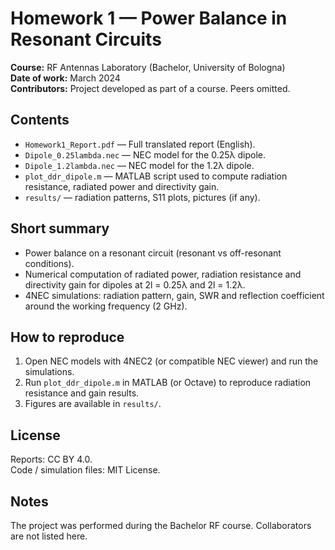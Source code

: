 # Homework 1 — Power Balance in Resonant Circuits

**Course:** RF Antennas Laboratory (Bachelor, University of Bologna)  
**Date of work:** March 2024  
**Contributors:** Project developed as part of a course. Peers omitted.

## Contents
- `Homework1_Report.pdf` — Full translated report (English).  
- `Dipole_0.25lambda.nec` — NEC model for the 0.25λ dipole.  
- `Dipole_1.2lambda.nec` — NEC model for the 1.2λ dipole.  
- `plot_ddr_dipole.m` — MATLAB script used to compute radiation resistance, radiated power and directivity gain.  
- `results/` — radiation patterns, S11 plots, pictures (if any).

## Short summary
- Power balance on a resonant circuit (resonant vs off-resonant conditions).  
- Numerical computation of radiated power, radiation resistance and directivity gain for dipoles at 2l = 0.25λ and 2l = 1.2λ.  
- 4NEC simulations: radiation pattern, gain, SWR and reflection coefficient around the working frequency (2 GHz).

## How to reproduce
1. Open NEC models with 4NEC2 (or compatible NEC viewer) and run the simulations.  
2. Run `plot_ddr_dipole.m` in MATLAB (or Octave) to reproduce radiation resistance and gain results.  
3. Figures are available in `results/`.

## License
Reports: CC BY 4.0.  
Code / simulation files: MIT License.

## Notes
The project was performed during the Bachelor RF course. Collaborators are not listed here.
